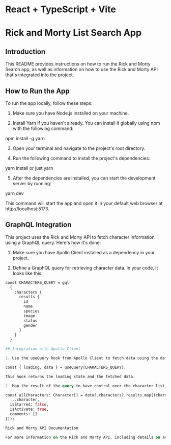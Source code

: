 # React + TypeScript + Vite

# Rick and Morty List Search App

## Introduction

This README provides instructions on how to run the Rick and Morty Search app, as well as information on how to use the Rick and Morty API that's integrated into the project.

## How to Run the App

To run the app locally, follow these steps:

1. Make sure you have Node.js installed on your machine.

2. Install Yarn if you haven't already. You can install it globally using npm with the following command:

npm install -g yarn

3. Open your terminal and navigate to the project's root directory.

4. Run the following command to install the project's dependencies:

yarn install or just yarn

5. After the dependencies are installed, you can start the development server by running:

yarn dev


This command will start the app and open it in your default web browser at http://localhost:5173.

## GraphQL Integration

This project uses the Rick and Morty API to fetch character information using a GraphQL query. Here's how it's done:

1. Make sure you have Apollo Client installed as a dependency in your project.

2. Define a GraphQL query for retrieving character data. In your code, it looks like this:

```graphql
const CHARACTERS_QUERY = gql`
  {
    characters {
      results {
        id
        name
        species
        image
        status
        gender
      }
    }
  } 

## Integration with Apollo Client

1. Use the useQuery hook from Apollo Client to fetch data using the defined query. Here's how it's used:

const { loading, data } = useQuery(CHARACTERS_QUERY);

This hook returns the loading state and the fetched data.

2. Map the result of the query to have control over the character list, adding additional properties as needed. Here's an example:

const allCharacters: Character[] = data?.characters?.results.map((character: Character) => ({
  ...character,
  isStarred: false,
  isActivate: true,
  comments: []
}));

Rick and Morty API Documentation

For more information on the Rick and Morty API, including details on available queries and mutations, refer to the Rick and Morty API documentation.